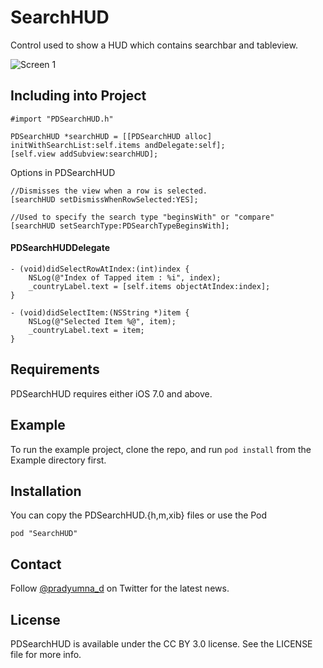 SearchHUD
=========

Control used to show a HUD which contains searchbar and tableview.

![Screen 1](https://github.com/pradyumnad/SearchHUD/blob/master/Screen%202.png?raw=true)

Including into Project
-----------------------


	#import "PDSearchHUD.h"
	
	PDSearchHUD *searchHUD = [[PDSearchHUD alloc] initWithSearchList:self.items andDelegate:self];
    [self.view addSubview:searchHUD];
    
   
Options in PDSearchHUD

	//Dismisses the view when a row is selected.
	[searchHUD setDismissWhenRowSelected:YES];
	
	//Used to specify the search type "beginsWith" or "compare"
    [searchHUD setSearchType:PDSearchTypeBeginsWith];   
    

#### PDSearchHUDDelegate

	- (void)didSelectRowAtIndex:(int)index {
    	NSLog(@"Index of Tapped item : %i", index);
	    _countryLabel.text = [self.items objectAtIndex:index];
	}

	- (void)didSelectItem:(NSString *)item {
    	NSLog(@"Selected Item %@", item);
	    _countryLabel.text = item;
	}
	

Requirements
------------
PDSearchHUD requires either iOS 7.0 and above.

Example
-------

To run the example project, clone the repo, and run `pod install` from the Example directory first.

## Installation

You can copy the PDSearchHUD.{h,m,xib} files or use the Pod

`pod "SearchHUD"`
 

Contact
-------
Follow [@pradyumna_d](http://twitter.com/pradyumna_d) on Twitter for the latest news.

License
------------
PDSearchHUD is available under the CC BY 3.0 license. See the LICENSE file for more info.
